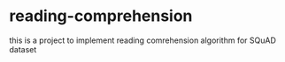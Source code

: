 # reading-comprehension
this is a project to implement reading comrehension algorithm for SQuAD dataset
